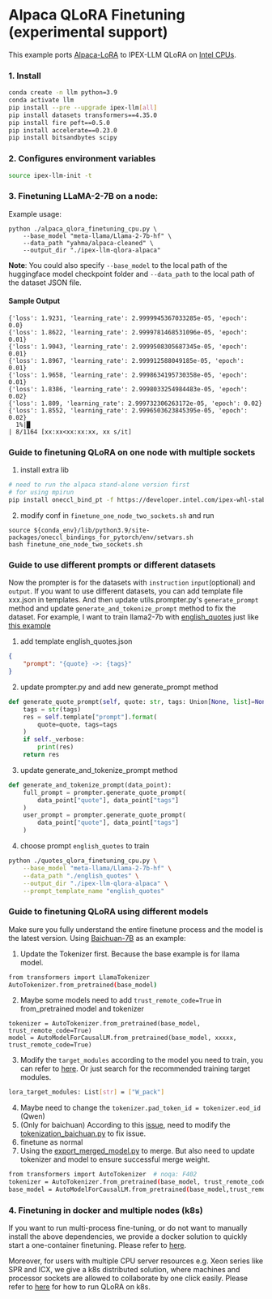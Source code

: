 # Alpaca QLoRA Finetuning (experimental support)

This example ports [Alpaca-LoRA](https://github.com/tloen/alpaca-lora/tree/main) to IPEX-LLM QLoRA on [Intel CPUs](../../README.md).

### 1. Install

```bash
conda create -n llm python=3.9
conda activate llm
pip install --pre --upgrade ipex-llm[all]
pip install datasets transformers==4.35.0
pip install fire peft==0.5.0
pip install accelerate==0.23.0
pip install bitsandbytes scipy
```

### 2. Configures environment variables

```bash
source ipex-llm-init -t
```

### 3. Finetuning LLaMA-2-7B on a node:

Example usage:

```
python ./alpaca_qlora_finetuning_cpu.py \
    --base_model "meta-llama/Llama-2-7b-hf" \
    --data_path "yahma/alpaca-cleaned" \
    --output_dir "./ipex-llm-qlora-alpaca"
```

**Note**: You could also specify `--base_model` to the local path of the huggingface model checkpoint folder and `--data_path` to the local path of the dataset JSON file.

#### Sample Output

```log
{'loss': 1.9231, 'learning_rate': 2.9999945367033285e-05, 'epoch': 0.0}                                                                                                                          
{'loss': 1.8622, 'learning_rate': 2.9999781468531096e-05, 'epoch': 0.01}                                                                                                                         
{'loss': 1.9043, 'learning_rate': 2.9999508305687345e-05, 'epoch': 0.01}                                                                                                                         
{'loss': 1.8967, 'learning_rate': 2.999912588049185e-05, 'epoch': 0.01}                                                                                                                          
{'loss': 1.9658, 'learning_rate': 2.9998634195730358e-05, 'epoch': 0.01}                                                                                                                         
{'loss': 1.8386, 'learning_rate': 2.9998033254984483e-05, 'epoch': 0.02}                                                                                                                         
{'loss': 1.809, 'learning_rate': 2.999732306263172e-05, 'epoch': 0.02}                                                                                                                           
{'loss': 1.8552, 'learning_rate': 2.9996503623845395e-05, 'epoch': 0.02}                                                                                                                         
  1%|█                                                                                                                                                         | 8/1164 [xx:xx<xx:xx:xx, xx s/it]
```

### Guide to finetuning QLoRA on one node with multiple sockets

1. install extra lib

```bash
# need to run the alpaca stand-alone version first
# for using mpirun
pip install oneccl_bind_pt -f https://developer.intel.com/ipex-whl-stable
```

2. modify conf in `finetune_one_node_two_sockets.sh` and run

```
source ${conda_env}/lib/python3.9/site-packages/oneccl_bindings_for_pytorch/env/setvars.sh
bash finetune_one_node_two_sockets.sh
```

### Guide to use different prompts or different datasets

Now the prompter is for the datasets with `instruction` `input`(optional) and `output`. If you want to use different datasets,
you can add template file xxx.json in templates. And then update utils.prompter.py's `generate_prompt` method and update `generate_and_tokenize_prompt` method to fix the dataset.
For example, I want to train llama2-7b with [english_quotes](https://huggingface.co/datasets/Abirate/english_quotes) just like [this example](https://github.com/intel-analytics/ipex-llm/blob/main/python/llm/example/CPU/QLoRA-FineTuning/qlora_finetuning_cpu.py)

1. add template english_quotes.json

```json
{
    "prompt": "{quote} ->: {tags}"
}
```

2. update prompter.py and add new generate_prompt method

```python
def generate_quote_prompt(self, quote: str, tags: Union[None, list]=None,) -> str:
    tags = str(tags)
    res = self.template["prompt"].format(
        quote=quote, tags=tags
    )
    if self._verbose:
        print(res)
    return res
```

3. update generate_and_tokenize_prompt method

```python
def generate_and_tokenize_prompt(data_point):
    full_prompt = prompter.generate_quote_prompt(
        data_point["quote"], data_point["tags"]
    )
    user_prompt = prompter.generate_quote_prompt(
        data_point["quote"], data_point["tags"]
    )
```

4. choose prompt `english_quotes` to train

```bash
python ./quotes_qlora_finetuning_cpu.py \
    --base_model "meta-llama/Llama-2-7b-hf" \
    --data_path "./english_quotes" \
    --output_dir "./ipex-llm-qlora-alpaca" \
    --prompt_template_name "english_quotes"
```

### Guide to finetuning QLoRA using different models

Make sure you fully understand the entire finetune process and the model is the latest version.
Using [Baichuan-7B](https://huggingface.co/baichuan-inc/Baichuan-7B/tree/main) as an example:

1. Update the Tokenizer first. Because the base example is for llama model.

```bash
from transformers import LlamaTokenizer
AutoTokenizer.from_pretrained(base_model)
```

2. Maybe some models need to add `trust_remote_code=True` in from_pretrained model and tokenizer

```
tokenizer = AutoTokenizer.from_pretrained(base_model, trust_remote_code=True)
model = AutoModelForCausalLM.from_pretrained(base_model, xxxxx, trust_remote_code=True)
```

3. Modify the `target_modules` according to the model you need to train, you can refer to [here](https://stackoverflow.com/questions/76768226/target-modules-for-applying-peft-lora-on-different-models/76779946#76779946).
   Or just search for the recommended training target modules.

```bash
lora_target_modules: List[str] = ["W_pack"]
```

4. Maybe need to change the `tokenizer.pad_token_id = tokenizer.eod_id` (Qwen)
5. (Only for baichuan) According to this [issue](https://github.com/baichuan-inc/Baichuan2/issues/204#issuecomment-1774372008),
   need to modify the [tokenization_baichuan.py](https://huggingface.co/baichuan-inc/Baichuan-7B/blob/main/tokenization_baichuan.py#L74) to fix issue.
6. finetune as normal
7. Using the [export_merged_model.py](https://github.com/intel-analytics/ipex-llm/blob/main/python/llm/example/GPU/LLM-Finetuning/QLoRA/export_merged_model.py) to merge. But also need to update tokenizer and model to ensure successful merge weight.

```bash
from transformers import AutoTokenizer  # noqa: F402
tokenizer = AutoTokenizer.from_pretrained(base_model, trust_remote_code=True)
base_model = AutoModelForCausalLM.from_pretrained(base_model,trust_remote_code=True)
```

### 4. Finetuning in docker and multiple nodes (k8s)

If you want to run multi-process fine-tuning, or do not want to manually install the above dependencies, we provide a docker solution to quickly start a one-container finetuning. Please refer to [here](https://github.com/intel-analytics/ipex-llm/tree/main/docker/llm/finetune/qlora/cpu/docker#fine-tune-llm-with-ipex-llm-container).

Moreover, for users with multiple CPU server resources e.g. Xeon series like SPR and ICX, we give a k8s distributed solution, where machines and processor sockets are allowed to collaborate by one click easily. Please refer to [here](https://github.com/intel-analytics/ipex-llm/blob/main/docker/llm/finetune/qlora/cpu/kubernetes/README.md) for how to run QLoRA on k8s.
